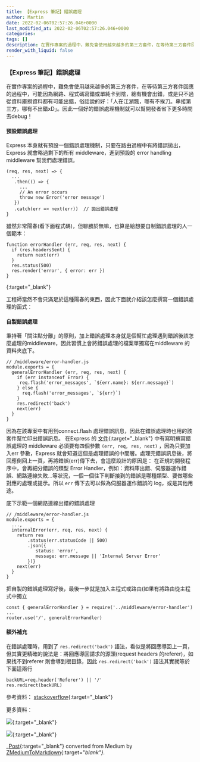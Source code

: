 ```yaml
---
title: 【Express 筆記】錯誤處理
author: Martin
date: 2022-02-06T02:57:26.046+0000
last_modified_at: 2022-02-06T02:57:26.046+0000
categories: 
tags: []
description: 在實作專案的過程中，難免會使用越來越多的第三方套件，在等待第三方套件回應的過程中，可能因為網路、程式碼寫錯或單純卡到陰，總有機會出錯，或是只不過從資料庫撈資料都有可能出錯，俗話說的好：「人在江湖飄，哪有不挨刀。串接第三方，哪有不出錯xD」。因此一個好的錯誤處理機制就可以幫開發者省…
render_with_liquid: false
---
```


### 【Express 筆記】錯誤處理

在實作專案的過程中，難免會使用越來越多的第三方套件，在等待第三方套件回應的過程中，可能因為網路、程式碼寫錯或單純卡到陰，總有機會出錯，或是只不過從資料庫撈資料都有可能出錯，俗話說的好：「人在江湖飄，哪有不挨刀。串接第三方，哪有不出錯xD」。因此一個好的錯誤處理機制就可以幫開發者省下更多時間去debug！
#### 預設錯誤處理

Express 本身就有預設一個錯誤處理機制，只要在路由過程中有將錯誤拋出，Express 就會略過剩下的所有 middleware，進到預設的 error handling middleware 幫我們處理錯誤。
```
(req, res, next) => {
  ...
   .then(() => {
     ...
     // An error occurs
     throw new Error('error message')
   })
   .catch(err => next(err))  // 拋出錯誤處理
}
```

雖然非常陽春\(看下面程式碼\)，但聊勝於無嘛，也算是給想要自制錯誤處理的人一個範本：
```
function errorHandler (err, req, res, next) {
  if (res.headersSent) {
    return next(err)
  }
  res.status(500)
  res.render('error', { error: err })
}
```


[![]()](http://expressjs.com/en/guide/error-handling.html#the-default-error-handler){:target="_blank"}


工程師當然不會只滿足於這種陽春的東西，因此下面就介紹該怎麼撰寫一個錯誤處理的函式：
#### 自製錯誤處理

秉持著「關注點分離」的原則，加上錯誤處理本身就是個幫忙處理遇到錯誤後該怎麼處理的middleware，因此習慣上會將錯誤處理的檔案單獨寫在middleware 的資料夾底下。
```
// /middleware/error-handler.js
module.exports = {
  generalErrorHandler (err, req, res, next) {
    if (err instanceof Error) {
     req.flash('error_messages', `${err.name}: ${err.message}`)
    } else {
      req.flash('error_messages', `${err}`)
    }
    res.redirect('back')
    next(err)
  }
}
```

因為在該專案中有用到connect\.flash 處理錯誤訊息，因此在錯誤處理時也用的該套件幫忙印出錯誤訊息。
在Express 的 [文件](https://expressjs.com/en/guide/error-handling.html#writing-error-handlers){:target="_blank"} 中有寫明撰寫錯誤處理的 middleware 必須要有四個參數 `(err, req, res, next)` ，因為只要加入err 參數，Express 就會知道這個是處理錯誤的中間層。處理完錯誤訊息後，將回應倒回上一頁，再將錯誤\(err\)傳下去，會這麼設計的原因是：
在正規的開發程序中，會再細分錯誤的類型 Error Handler，例如：資料庫出錯、伺服器運作錯誤、網路連線失敗…等狀況，一個一個往下判斷接到的錯誤是哪種類型、要做哪些對應的處理或提示。所以 `err` 傳下去可以做為伺服器運作錯誤的 log，或是其他用途。

底下示範一個網路連線出錯的錯誤處理
```
// /middleware/error-handler.js
module.exports = {
  ...,
  internalError(err, req, res, next) {
    return res    
        .status(err.statusCode || 500)    
        .json({      
           status: 'error',      
           message: err.message || 'Internal Server Error'    
        })}
    next(err)
  }
}
```

把自製的錯誤處理寫好後，最後一步就是加入主程式或路由\(如果有將路由從主程式中獨立
```
const { generalErrorHandler } = require('../middleware/error-handler')
...
router.use('/', generalErrorHandler)
```
#### 額外補充

在錯誤處理時，用到了 `res.redirect('back')` 語法，看似是將回應導回上一頁，但其實更精確的說法是：將回應導回請求的源頭\(request headers 的referer\)，如果找不到referer 則會導到根目錄，因此 `res.redirect('back')` 語法其實就等於下面這兩行
```
backURL=req.header('Referer') || '/'
res.redirect(backURL)
```

參考資料： [stackoverflow](https://stackoverflow.com/questions/12442716/res-redirectback-with-parameters){:target="_blank"}

更多資料：


[![](https://miro.medium.com/v2/resize:fit:1200/0*lO53eKFGcqat0WLr)](https://medium.com/coding-%E8%B7%AF%E4%B8%8A/%E8%87%AA%E5%AE%9A-express-%E9%8C%AF%E8%AA%A4%E8%99%95%E7%90%86-ccff6e6c7d02){:target="_blank"}



[![](https://miro.medium.com/v2/resize:fit:750/1*wGpb2sJ7rTe4UNZYbw0xpw.jpeg)](https://medium.com/@elton-lau/nodejs-express-%E7%9A%84%E5%85%A8%E5%B1%80%E9%8C%AF%E8%AA%A4%E6%A9%9F%E5%88%B6%E8%99%95%E7%90%86-322b9361b806){:target="_blank"}




_[Post](https://medium.com/@martin87713/express-%E7%AD%86%E8%A8%98-%E9%8C%AF%E8%AA%A4%E8%99%95%E7%90%86-bc27b68d07c3){:target="_blank"} converted from Medium by [ZMediumToMarkdown](https://github.com/ZhgChgLi/ZMediumToMarkdown){:target="_blank"}._
